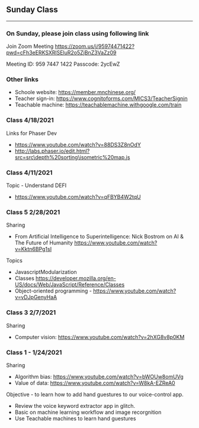 

## Sunday Class 
---

### On Sunday, please join class using following link

Join Zoom Meeting
https://zoom.us/j/95974471422?pwd=cFh3eERKSXRlSEluR2o5ZjBnZ3VaZz09

Meeting ID: 959 7447 1422
Passcode: 2ycEwZ

### Other links
- Schoole website: https://member.mnchinese.org/
- Teacher sign-in: https://www.cognitoforms.com/MICS3/TeacherSignin
- Teachable machine: https://teachablemachine.withgoogle.com/train

### Class 4/18/2021
Links for Phaser Dev
- https://www.youtube.com/watch?v=88DS3Z8nOdY
- http://labs.phaser.io/edit.html?src=src\depth%20sorting\isometric%20map.js



### Class 4/11/2021
Topic - Understand DEFI

- https://www.youtube.com/watch?v=qFBYB4W2tqU


### Class 5 2/28/2021
Sharing
- From Artificial Intelligence to Superintelligence: Nick Bostrom on AI & The Future of Humanity https://www.youtube.com/watch?v=Kktn6BPg1sI

Topics
- JavascriptModularization
- Classes https://developer.mozilla.org/en-US/docs/Web/JavaScript/Reference/Classes
- Object-oriented programming - https://www.youtube.com/watch?v=vDJpGenyHaA

### Class 3 2/7/2021
Sharing
- Computer vision: https://www.youtube.com/watch?v=2hXG8v8p0KM


### Class 1 - 1/24/2021

Sharing
- Algorithm bias: https://www.youtube.com/watch?v=bWOUw8omUVg
- Value of data: https://www.youtube.com/watch?v=W8kA-EZReA0

Objective - to learn how to add hand guestures to our voice-control app.

- Review the voice keyword extractor app in glitch. 
- Basic on machine learning workflow and image recorgnition
- Use Teachable machines to learn hand guestures



